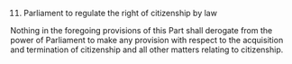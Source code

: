 11. Parliament to regulate the right of citizenship by law

Nothing in the foregoing provisions of this Part shall derogate from the power of Parliament to make any provision with respect to the acquisition and termination of citizenship and all other matters relating to citizenship.